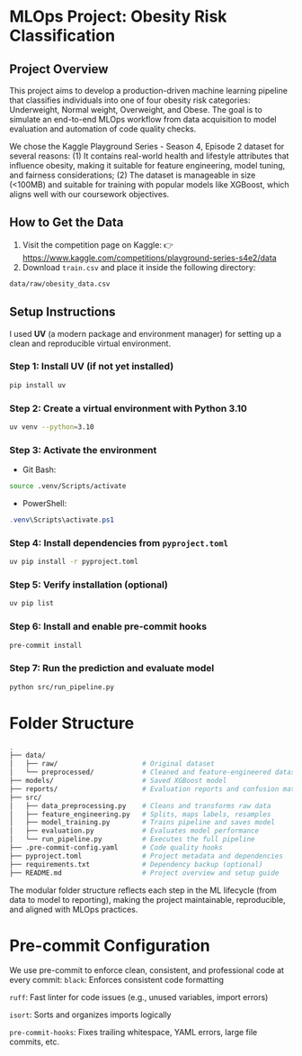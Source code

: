 # MLOps Project: Obesity Risk Classification

## Project Overview
This project aims to develop a production-driven machine learning pipeline that classifies individuals into one of four obesity risk categories: Underweight, Normal weight, Overweight, and Obese. The goal is to simulate an end-to-end MLOps workflow from data acquisition to model evaluation and automation of code quality checks.

We chose the Kaggle Playground Series - Season 4, Episode 2 dataset for several reasons: (1) It contains real-world health and lifestyle attributes that influence obesity, making it suitable for feature engineering, model tuning, and fairness considerations; (2) The dataset is manageable in size (<100MB) and suitable for training with popular models like XGBoost, which aligns well with our coursework objectives.

## How to Get the Data
1. Visit the competition page on Kaggle:
👉 https://www.kaggle.com/competitions/playground-series-s4e2/data
2. Download `train.csv` and place it inside the following directory:
```bash
data/raw/obesity_data.csv
```

## Setup Instructions
I used **UV** (a modern package and environment manager) for setting up a clean and reproducible virtual environment.

### Step 1: Install UV (if not yet installed)
```bash
pip install uv
```
### Step 2: Create a virtual environment with Python 3.10
```bash
uv venv --python=3.10
```
### Step 3: Activate the environment
- Git Bash:
```bash
source .venv/Scripts/activate
```
- PowerShell:
```powershell
.venv\Scripts\activate.ps1
```
### Step 4: Install dependencies from `pyproject.toml`
```bash
uv pip install -r pyproject.toml
```
### Step 5: Verify installation (optional)
```bash
uv pip list
```
### Step 6: Install and enable pre-commit hooks
```bash
pre-commit install
```
### Step 7: Run the prediction and evaluate model
```bash
python src/run_pipeline.py
```

# Folder Structure
```bash
.
├── data/
│   ├── raw/                     # Original dataset
│   └── preprocessed/            # Cleaned and feature-engineered dataset
├── models/                      # Saved XGBoost model
├── reports/                     # Evaluation reports and confusion matrix
├── src/
│   ├── data_preprocessing.py    # Cleans and transforms raw data
│   ├── feature_engineering.py   # Splits, maps labels, resamples
│   ├── model_training.py        # Trains pipeline and saves model
│   ├── evaluation.py            # Evaluates model performance
│   └── run_pipeline.py          # Executes the full pipeline
├── .pre-commit-config.yaml      # Code quality hooks
├── pyproject.toml               # Project metadata and dependencies
├── requirements.txt             # Dependency backup (optional)
├── README.md                    # Project overview and setup guide
```

The modular folder structure reflects each step in the ML lifecycle (from data to model to reporting), making the project maintainable, reproducible, and aligned with MLOps practices.

# Pre-commit Configuration
We use pre-commit to enforce clean, consistent, and professional code at every commit:
`black`: Enforces consistent code formatting

`ruff`: Fast linter for code issues (e.g., unused variables, import errors)

`isort`: Sorts and organizes imports logically

`pre-commit-hooks`: Fixes trailing whitespace, YAML errors, large file commits, etc.
